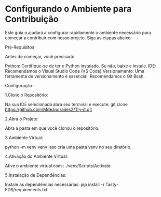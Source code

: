 # Configurando o Ambiente para Contribuição

Este guia o ajudará a configurar rapidamente o ambiente necessário para começar a contribuir com nosso projeto. Siga as etapas abaixo:

Pré-Requisitos

Antes de começar, você precisará:

Python: Certifique-se de ter o Python instalado. Se não, baixe e instale.
IDE: Recomendamos o Visual Studio Code (VS Code)
Versionamento: Uma ferramenta de versionamento é essencial. Recomendamos o Git Bash.

Configuração :

 1.Clone o Repositório:

   
Na sua IDE selecionada abra seu terminal e execute:
   git clone https://github.com/Mdeandrades2/Try-it.git

2.Abra o Projeto:
  
Abra a pasta em que você clonou o repositório.

3.Ambiente Virtual:

  
python -m venv venv
Isso cria uma pasta venv no seu diretório.

4.Ativação do Ambiente Virtual:

  
Ative o ambiente virtual com :
./venv/Scripts/Activate

5.Instalação de Dependências:
  
Instale as dependências necessárias:
pip install -r Tasty-FDS/requirements.txt

